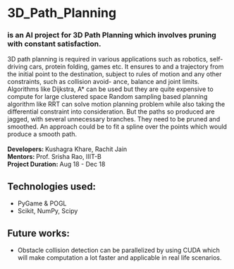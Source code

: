 # 3D_Path_Planning
### is an AI project for 3D Path Planning which involves pruning with constant satisfaction.
3D path planning is required in various applications such as robotics, self-driving cars,
protein folding, games etc. It ensures to and a trajectory from the initial point to the
destination, subject to rules of motion and any other constraints, such as collision avoid-
ance, balance and joint limits.<br>
Algorithms like Dijkstra, A* can be used but they are quite expensive to compute for
large clustered space Random sampling based planning algorithm like RRT can solve
motion planning problem while also taking the differential constraint into consideration.
But the paths so produced are jagged, with several unnecessary branches. They need
to be pruned and smoothed. An approach could be to fit a spline over the points which
would produce a smooth path.<br>
<br>
<b> Developers: </b> Kushagra Khare, Rachit Jain <br>
<b> Mentors: </b> Prof. Srisha Rao, IIIT-B <br>
<b> Project Duration: </b> Aug 18 - Dec 18 <br>

## Technologies used:
<ul>
<li>PyGame & POGL</li>
<li>Scikit, NumPy, Scipy</li>
</ul>

## Future works:
<ul>
<li>Obstacle collision detection can be parallelized by using CUDA which will make computation a lot faster and applicable in real life scenarios.
</ul> 
